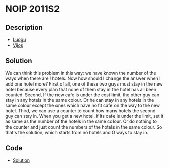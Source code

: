 # NOIP 2011S2

## Description

- [Luogu](https://www.luogu.com.cn/problem/P1311)
- [Vijos](https://www.vijos.org/p/1737)

## Solution

We can think this problem in this way: we have known the number of the ways when there are $i$ hotels. Now how should I change the answer when I add one hotel more? First of all, one of these two guys must stay in the new hotel because every plan that none of them stay in the hotel has all been counted. Second, If the new cafe is under the cost limit, the other guy can stay in any hotels in the same colour. Or he can stay in any hotels in the same colour except the ones which have no fit cafe on the way to the new hotel. Third, we can use a counter to count how many hotels the second guy can stay in. When you get a new hotel, if its cafe is under the limit, set it as same as the number of the hotels in the same colour. Or do nothing to the counter and just count the numbers of the hotels in the same colour. So that's the solution, which starts from no hotels and 0 ways to stay in.

## Code

- [Solution](NOIP.2011S2.0.cpp)
